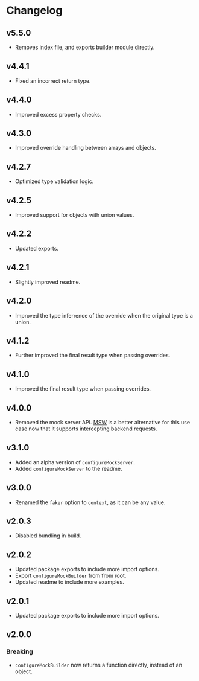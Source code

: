 # Changelog

## v5.5.0

- Removes index file, and exports builder module directly.

## v4.4.1

- Fixed an incorrect return type.

## v4.4.0

- Improved excess property checks.

## v4.3.0

- Improved override handling between arrays and objects.

## v4.2.7

- Optimized type validation logic.

## v4.2.5

- Improved support for objects with union values.

## v4.2.2

- Updated exports.

## v4.2.1

- Slightly improved readme.

## v4.2.0

- Improved the type inferrence of the override when the original type is a union.

## v4.1.2

- Further improved the final result type when passing overrides.

## v4.1.0

- Improved the final result type when passing overrides.

## v4.0.0

- Removed the mock server API. [MSW](https://mswjs.io/) is a better alternative for this use case now that it supports intercepting backend requests.

## v3.1.0

- Added an alpha version of `configureMockServer`.
- Added `configureMockServer` to the readme.

## v3.0.0

- Renamed the `faker` option to `context`, as it can be any value.

## v2.0.3

- Disabled bundling in build.

## v2.0.2

- Updated package exports to include more import options.
- Export `configureMockBuilder` from from root.
- Updated readme to include more examples.

## v2.0.1

- Updated package exports to include more import options.

## v2.0.0

### Breaking

- `configureMockBuilder` now returns a function directly, instead of an object.
